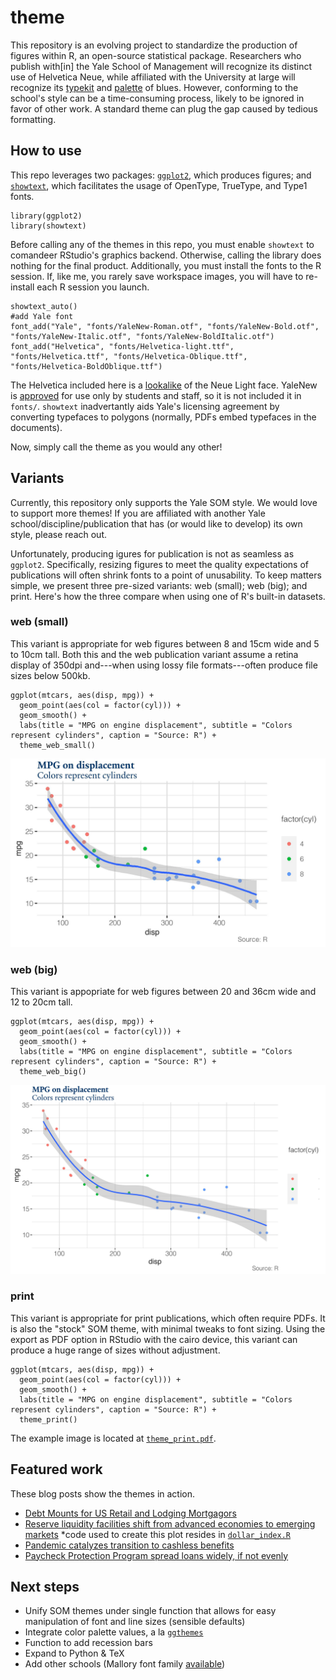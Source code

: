 # theme

This repository is an evolving project to standardize the production of figures within R, an open-source statistical package. Researchers who publish with[in] the Yale School of Management will recognize its distinct use of Helvetica Neue, while affiliated with the University at large will recognize its [typekit](https://yaleidentity.yale.edu/web) and [palette](https://toolness.github.io/accessible-color-matrix/?n=white&n=light&n=emphasis&n=Yale%20blue&n=black&v=F9F9F9&v=63AAFF&v=286DC0&v=00356B&v=222222) of blues. However, conforming to the school's style can be a time-consuming process, likely to be ignored in favor of other work. A standard theme can plug the gap caused by tedious formatting.

## How to use
This repo leverages two packages: [`ggplot2`](https://ggplot2.tidyverse.org/), which produces figures; and [`showtext`](https://github.com/yixuan/showtext), which facilitates the usage of OpenType, TrueType, and Type1 fonts.
```
library(ggplot2)
library(showtext)
```

Before calling any of the themes in this repo, you must enable `showtext` to comandeer RStudio's graphics backend.
Otherwise, calling the library does nothing for the final product.
Additionally, you must install the fonts to the R session.
If, like me, you rarely save workspace images, you will have to re-install each R session you launch.
```
showtext_auto()
#add Yale font
font_add("Yale", "fonts/YaleNew-Roman.otf", "fonts/YaleNew-Bold.otf", "fonts/YaleNew-Italic.otf", "fonts/YaleNew-BoldItalic.otf")
font_add("Helvetica", "fonts/Helvetica-light.ttf", "fonts/Helvetica.ttf", "fonts/Helvetica-Oblique.ttf", "fonts/Helvetica-BoldOblique.ttf")
```
The Helvetica included here is a [lookalike](https://www.dafontfree.io/helvetica-neue-font-free/) of the Neue Light face.
YaleNew is [approved](https://yaleidentity.yale.edu/typefaces) for use only by students and staff, so it is not included it in `fonts/`.
`showtext` inadvertantly aids Yale's licensing agreement by converting typefaces to polygons (normally, PDFs embed typefaces in the documents).

Now, simply call the theme as you would any other!

## Variants
Currently, this repository only supports the Yale SOM style. We would love to support more themes! If you are affiliated with another Yale school/discipline/publication that has (or would like to develop) its own style, please reach out.

Unfortunately, producing igures for publication is not as seamless as `ggplot2`.
Specifically, resizing figures to meet the quality expectations of publications will often shrink fonts to a point of unusability.
To keep matters simple, we present three pre-sized variants: web (small); web (big); and print.
Here's how the three compare when using one of R's built-in datasets.

### web (small)
This variant is appropriate for web figures between 8 and 15cm wide and 5 to 10cm tall. Both this and the web publication variant assume a retina display of 350dpi and---when using lossy file formats---often produce file sizes below 500kb.
```
ggplot(mtcars, aes(disp, mpg)) +
  geom_point(aes(col = factor(cyl))) +
  geom_smooth() +
  labs(title = "MPG on engine displacement", subtitle = "Colors represent cylinders", caption = "Source: R") +
  theme_web_small()
```
![Small web variant example](examples/theme_web_small.jpg)

### web (big)
This variant is appopriate for web figures between 20 and 36cm wide and 12 to 20cm tall.
```
ggplot(mtcars, aes(disp, mpg)) +
  geom_point(aes(col = factor(cyl))) +
  geom_smooth() +
  labs(title = "MPG on engine displacement", subtitle = "Colors represent cylinders", caption = "Source: R") +
  theme_web_big()
```
![Big web variant](examples/theme_web_big.jpg)

### print
This variant is appropriate for print publications, which often require PDFs.
It is also the "stock" SOM theme, with minimal tweaks to font sizing.
Using the export as PDF option in RStudio with the cairo device, this variant can produce a huge range of sizes without adjustment.
```
ggplot(mtcars, aes(disp, mpg)) +
  geom_point(aes(col = factor(cyl))) +
  geom_smooth() +
  labs(title = "MPG on engine displacement", subtitle = "Colors represent cylinders", caption = "Source: R") +
  theme_print()
```
The example image is located at [`theme_print.pdf`](examples/theme_print.pdf).

## Featured work
These blog posts show the themes in action.
* [Debt Mounts for US Retail and Lodging Mortgagors](https://som.yale.edu/blog/debt-mounts-for-us-retail-and-lodging-mortgagors)
* [Reserve liquidity facilities shift from advanced economies to emerging markets](https://som.yale.edu/blog/reserve-liquidity-facilities-shift-from-advanced-economies-to-emerging-markets) *code used to create this plot resides in [`dollar_index.R`](dollar_index.R)
* [Pandemic catalyzes transition to cashless benefits](https://som.yale.edu/blog/pandemic-catalyzes-transition-to-cashless-benefits)
* [Paycheck Protection Program spread loans widely, if not evenly](https://som.yale.edu/blog/paycheck-protection-program-spread-loans-widely-if-not-evenly)

## Next steps
* Unify SOM themes under single function that allows for easy manipulation of font and line sizes (sensible defaults)
* Integrate color palette values, a la [`ggthemes`](https://yutannihilation.github.io/allYourFigureAreBelongToUs/ggthemes/)
* Function to add recession bars
* Expand to Python & TeX
* Add other schools (Mallory font family [available](https://www.cufonfonts.com/font/mallory))